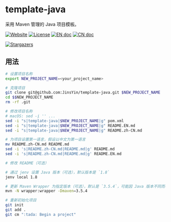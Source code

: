 # template-java

采用 Maven 管理的 Java 项目模板。

[![Website][website-image]][website-href]
[![License][license-image]](LICENSE)
[![EN doc][en-doc-image]](README.EN.md)
[![CN doc][cn-doc-image]](README.zh-CN.md)

[![Stargazers][star-image]][star-href]

[website-image]: https://img.shields.io/website-up-down-green-red/https/guruguru.cn.svg
[website-href]: https://guruguru.cn/
[license-image]: https://img.shields.io/github/license/jinsyin/template-java
[en-doc-image]: https://img.shields.io/badge/Document-English-blue.svg?style=socialflat-square
[cn-doc-image]: https://img.shields.io/badge/文档-中文-blue.svg?style=socialflat-square
[star-image]: https://starchart.cc/jinsyin/template-java.svg
[star-href]: https://starchart.cc/jinsyin/template-java

## 用法

```bash
# 设置项目名称
export NEW_PROJECT_NAME=<your_project_name>

# 克隆项目
git clone git@github.com:JinsYin/template-java.git $NEW_PROJECT_NAME
cd $$NEW_PROJECT_NAME
rm -rf .git

# 修改项目名称
# macOS: sed -i '' ...
sed -i "s|template-java|$NEW_PROJECT_NAME|g" pom.xml
sed -i "s|template-java|$NEW_PROJECT_NAME|g" README.EN.md
sed -i "s|template-java|$NEW_PROJECT_NAME|g" README.zh-CN.md

# 为项目设置第一语言，假设以中文为第一语言
mv README.zh-CN.md README.md
sed -i 's|README.zh-CN.md|README.md|g' README.md
sed -i 's|README.zh-CN.md|README.md|g' README.EN.md

# 修改 README（可选）

# 通过 jenv 设置 Java 版本（可选），默认版本是 `1.8`
jenv local 1.8

# 更新 Maven Wrapper 为指定版本（可选），默认是 `3.5.4`，可能因 Java 版本不同而不同
mvn -N wrapper:wrapper -Dmaven=3.5.4

# 重新初始化项目
git init
git add .
git cm ":tada: Begin a project"
```
